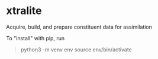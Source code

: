 # xtralite
Acquire, build, and prepare constituent data for assimilation

To "install" with pip, run
>    python3 -m venv env
>    source env/bin/activate
